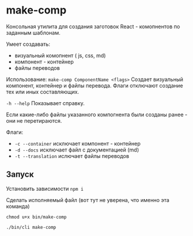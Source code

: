 # make-comp
Консольная утилита для создания заготовок React - комопнентов по заданным шаблонам. 

Умеет создавать: 
* визуальный комопнент ( js, css, md)
* компонент - контейнер
* файлы переводов

Использование: 
```make-comp ComponentName <flags>``` Создает визуальный компонент, контейнер и файлы перевода. Флаги отключают создание тех или иных составляющих.

```-h --help``` Показывает справку.

Если какие-либо файлы указанного компогнента были созданы ранее - они не перетираются.

Флаги:  
* ```-c --container``` исключает компонент - контейнер
* ```-d --docs``` исключает файл с документацией (md)
* ```-t --translation```  ислючает файлы переводов


## Запуск
Установить зависимости ```npm i```

Сделать исполняемый файл (вот тут не уверена, что именно эта команда)

```chmod u+x bin/make-comp```

```./bin/cli make-comp```


